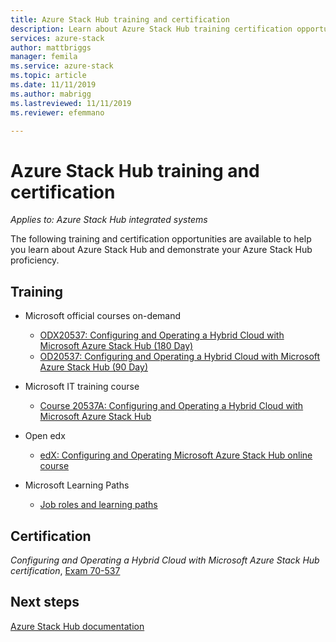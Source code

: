```yaml
---
title: Azure Stack Hub training and certification
description: Learn about Azure Stack Hub training certification opportunities
services: azure-stack
author: mattbriggs
manager: femila
ms.service: azure-stack
ms.topic: article
ms.date: 11/11/2019
ms.author: mabrigg
ms.lastreviewed: 11/11/2019
ms.reviewer: efemmano

---
```


# Azure Stack Hub training and certification

*Applies to: Azure Stack Hub integrated systems*

The following training and certification opportunities are available to help you learn about Azure Stack Hub and demonstrate your Azure Stack Hub proficiency.

## Training

- Microsoft official courses on-demand
   - [ODX20537: Configuring and Operating a Hybrid Cloud with Microsoft Azure Stack Hub (180 Day)](https://www.microsoft.com/en-us/learning/course.aspx?cid=ODX20537)
   - [OD20537: Configuring and Operating a Hybrid Cloud with Microsoft Azure Stack Hub (90 Day)](https://www.microsoft.com/en-us/learning/course.aspx?cid=OD20537)

- Microsoft IT training course
   - [Course 20537A: Configuring and Operating a Hybrid Cloud with Microsoft Azure Stack Hub](https://aka.ms/azsmoc)

- Open edx
   - [edX: Configuring and Operating Microsoft Azure Stack Hub online course](https://aka.ms/AzureStackMOOC)
   
- Microsoft Learning Paths
   - [Job roles and learning paths](https://azure.microsoft.com/training/learning-paths/)

## Certification

*Configuring and Operating a Hybrid Cloud with Microsoft Azure Stack Hub certification*, [Exam 70-537](https://www.microsoft.com/learning/exam-70-537.aspx)

## Next steps

[Azure Stack Hub documentation](/azure-stack/operator)
